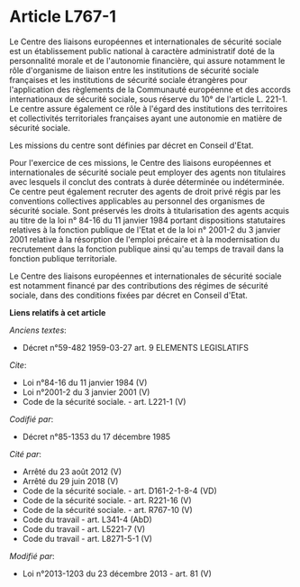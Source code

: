 # Article L767-1

Le Centre des liaisons européennes et internationales de sécurité sociale est un établissement public national à caractère
administratif doté de la personnalité morale et de l'autonomie financière, qui assure notamment le rôle d'organisme de
liaison entre les institutions de sécurité sociale françaises et les institutions de sécurité sociale étrangères pour
l'application des règlements de la Communauté européenne et des accords internationaux de sécurité sociale, sous réserve du
10° de l'article L. 221-1. Le centre assure également ce rôle à l'égard des institutions des territoires et collectivités
territoriales françaises ayant une autonomie en matière de sécurité sociale. 

Les missions du centre sont définies par décret en Conseil d'Etat. 

Pour l'exercice de ces missions, le Centre des liaisons européennes et internationales de sécurité sociale peut employer des
agents non titulaires avec lesquels il conclut des contrats à durée déterminée ou indéterminée. Ce centre peut également
recruter des agents de droit privé régis par les conventions collectives applicables au personnel des organismes de sécurité
sociale. Sont préservés les droits à titularisation des agents acquis au titre de la loi n° 84-16 du 11 janvier 1984 portant
dispositions statutaires relatives à la fonction publique de l'Etat et de la loi n° 2001-2 du 3 janvier 2001 relative à la
résorption de l'emploi précaire et à la modernisation du recrutement dans la fonction publique ainsi qu'au temps de travail
dans la fonction publique territoriale. 

Le Centre des liaisons européennes et internationales de sécurité sociale est notamment financé par des contributions des
régimes de sécurité sociale, dans des conditions fixées par décret en Conseil d'Etat.

**Liens relatifs à cet article**

_Anciens textes_:

  - Décret n°59-482 1959-03-27 art. 9 ELEMENTS LEGISLATIFS

_Cite_:

  - Loi n°84-16 du 11 janvier 1984 (V)
  - Loi n°2001-2 du 3 janvier 2001 (V)
  - Code de la sécurité sociale. - art. L221-1 (V)

_Codifié par_:

  - Décret n°85-1353 du 17 décembre 1985

_Cité par_:

  - Arrêté du 23 août 2012 (V)
  - Arrêté du 29 juin 2018 (V)
  - Code de la sécurité sociale. - art. D161-2-1-8-4 (VD)
  - Code de la sécurité sociale. - art. R221-16 (V)
  - Code de la sécurité sociale. - art. R767-10 (V)
  - Code du travail - art. L341-4 (AbD)
  - Code du travail - art. L5221-7 (V)
  - Code du travail - art. L8271-5-1 (V)

_Modifié par_:

  - Loi n°2013-1203 du 23 décembre 2013 - art. 81 (V)
